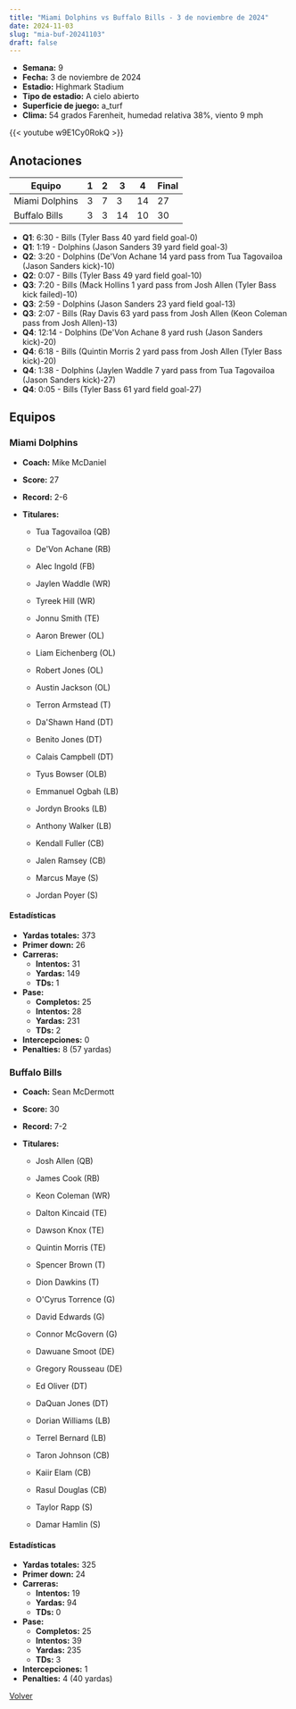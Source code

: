 ```yaml
---
title: "Miami Dolphins vs Buffalo Bills - 3 de noviembre de 2024"
date: 2024-11-03
slug: "mia-buf-20241103"
draft: false
---
```


- **Semana:** 9
- **Fecha:** 3 de noviembre de 2024
- **Estadio:** Highmark Stadium
- **Tipo de estadio:** A cielo abierto
- **Superficie de juego:** a_turf
- **Clima:** 54 grados Farenheit, humedad relativa 38%, viento 9 mph


{{< youtube w9E1Cy0RokQ >}}


## Anotaciones
| Equipo | 1 | 2 | 3 | 4 | Final |
|--------|---|---|---|---|-------|
| Miami Dolphins  | 3 | 7 | 3 | 14  | 27 |
| Buffalo Bills  | 3 | 3 | 14 | 10  | 30 |
- **Q1**: 6:30 - Bills (Tyler Bass 40 yard field goal-0)
- **Q1**: 1:19 - Dolphins (Jason Sanders 39 yard field goal-3)
- **Q2**: 3:20 - Dolphins (De'Von Achane 14 yard pass from Tua Tagovailoa (Jason Sanders kick)-10)
- **Q2**: 0:07 - Bills (Tyler Bass 49 yard field goal-10)
- **Q3**: 7:20 - Bills (Mack Hollins 1 yard pass from Josh Allen (Tyler Bass kick failed)-10)
- **Q3**: 2:59 - Dolphins (Jason Sanders 23 yard field goal-13)
- **Q3**: 2:07 - Bills (Ray Davis 63 yard pass from Josh Allen (Keon Coleman pass from Josh Allen)-13)
- **Q4**: 12:14 - Dolphins (De'Von Achane 8 yard rush (Jason Sanders kick)-20)
- **Q4**: 6:18 - Bills (Quintin Morris 2 yard pass from Josh Allen (Tyler Bass kick)-20)
- **Q4**: 1:38 - Dolphins (Jaylen Waddle 7 yard pass from Tua Tagovailoa (Jason Sanders kick)-27)
- **Q4**: 0:05 - Bills (Tyler Bass 61 yard field goal-27)


## Equipos


### Miami Dolphins
* **Coach:** Mike McDaniel
* **Score:** 27
* **Record:** 2-6
* **Titulares:** 

  * Tua Tagovailoa (QB) 

  * De'Von Achane (RB) 

  * Alec Ingold (FB) 

  * Jaylen Waddle (WR) 

  * Tyreek Hill (WR) 

  * Jonnu Smith (TE) 

  * Aaron Brewer (OL) 

  * Liam Eichenberg (OL) 

  * Robert Jones (OL) 

  * Austin Jackson (OL) 

  * Terron Armstead (T) 

  * Da'Shawn Hand (DT) 

  * Benito Jones (DT) 

  * Calais Campbell (DT) 

  * Tyus Bowser (OLB) 

  * Emmanuel Ogbah (LB) 

  * Jordyn Brooks (LB) 

  * Anthony Walker (LB) 

  * Kendall Fuller (CB) 

  * Jalen Ramsey (CB) 

  * Marcus Maye (S) 

  * Jordan Poyer (S) 

#### Estadísticas
* **Yardas totales:** 373
* **Primer down:** 26
* **Carreras:**
  * **Intentos:** 31
  * **Yardas:** 149
  * **TDs:** 1
* **Pase:**
  * **Completos:** 25
  * **Intentos:** 28
  * **Yardas:** 231
  * **TDs:** 2
* **Intercepciones:** 0
* **Penalties:** 8 (57 yardas)

### Buffalo Bills
* **Coach:** Sean McDermott
* **Score:** 30
* **Record:** 7-2
* **Titulares:** 

  * Josh Allen (QB) 

  * James Cook (RB) 

  * Keon Coleman (WR) 

  * Dalton Kincaid (TE) 

  * Dawson Knox (TE) 

  * Quintin Morris (TE) 

  * Spencer Brown (T) 

  * Dion Dawkins (T) 

  * O'Cyrus Torrence (G) 

  * David Edwards (G) 

  * Connor McGovern (G) 

  * Dawuane Smoot (DE) 

  * Gregory Rousseau (DE) 

  * Ed Oliver (DT) 

  * DaQuan Jones (DT) 

  * Dorian Williams (LB) 

  * Terrel Bernard (LB) 

  * Taron Johnson (CB) 

  * Kaiir Elam (CB) 

  * Rasul Douglas (CB) 

  * Taylor Rapp (S) 

  * Damar Hamlin (S) 

#### Estadísticas
* **Yardas totales:** 325
* **Primer down:** 24
* **Carreras:**
  * **Intentos:** 19
  * **Yardas:** 94
  * **TDs:** 0
* **Pase:**
  * **Completos:** 25
  * **Intentos:** 39
  * **Yardas:** 235
  * **TDs:** 3
* **Intercepciones:** 1
* **Penalties:** 4 (40 yardas)


[Volver](/historia/2024)
